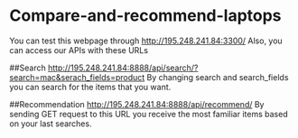 # Compare-and-recommend-laptops
You can test this webpage through http://195.248.241.84:3300/
Also, you can access our APIs with these URLs

##Search 
http://195.248.241.84:8888/api/search/?search=mac&serach_fields=product
By changing search and search_fields you can search for the items that you want.

##Recommendation
http://195.248.241.84:8888/api/recommend/
By sending GET request to this URL you receive the most familiar items based on your last searches.
